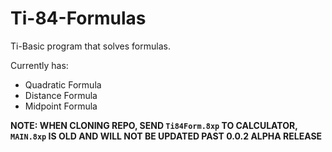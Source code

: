 # Ti-84-Formulas
Ti-Basic program that solves formulas.

Currently has:
- Quadratic Formula
- Distance Formula
- Midpoint Formula

**NOTE: WHEN CLONING REPO, SEND `Ti84Form.8xp` TO CALCULATOR, `MAIN.8xp` IS OLD AND WILL NOT BE UPDATED PAST 0.0.2 ALPHA RELEASE**
